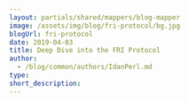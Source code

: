 ```yaml
---
layout: partials/shared/mappers/blog-mapper
image: /assets/img/blog/fri-protocol/bg.jpg
blogUrl: fri-protocol
date: 2019-04-03
title: Deep Dive into the FRI Protocol
author:
  - /blog/common/authors/IdanPerl.md
type:
short_description:
---
```

